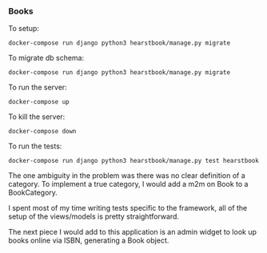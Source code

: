 ### Books
To setup:

`docker-compose run django python3 hearstbook/manage.py migrate`

To migrate db schema:

`docker-compose run django python3 hearstbook/manage.py migrate`

To run the server:

`docker-compose up`

To kill the server:

`docker-compose down`

To run the tests:

`docker-compose run django python3 hearstbook/manage.py test hearstbook`

The one ambiguity in the problem was there was no clear definition of a category. To implement a true category, I would add a m2m on Book to a BookCategory.

I spent most of my time writing tests specific to the framework, all of the setup of the views/models is pretty straightforward.

The next piece I would add to this application is an admin widget to look up books online via ISBN, generating a Book object.